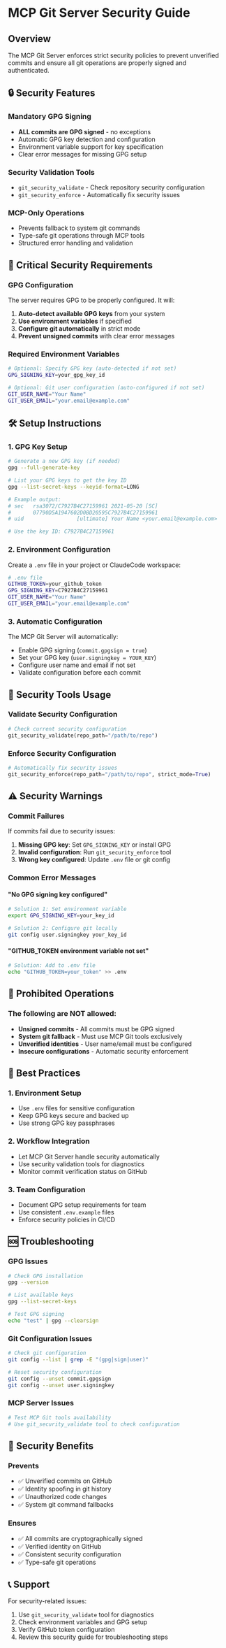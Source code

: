 # MCP Git Server Security Guide

## Overview

The MCP Git Server enforces strict security policies to prevent unverified commits and ensure all git operations are properly signed and authenticated.

## 🔒 Security Features

### Mandatory GPG Signing
- **ALL commits are GPG signed** - no exceptions
- Automatic GPG key detection and configuration
- Environment variable support for key specification
- Clear error messages for missing GPG setup

### Security Validation Tools
- `git_security_validate` - Check repository security configuration
- `git_security_enforce` - Automatically fix security issues

### MCP-Only Operations
- Prevents fallback to system git commands
- Type-safe git operations through MCP tools
- Structured error handling and validation

## 🚨 Critical Security Requirements

### GPG Configuration
The server requires GPG to be properly configured. It will:

1. **Auto-detect available GPG keys** from your system
2. **Use environment variables** if specified
3. **Configure git automatically** in strict mode
4. **Prevent unsigned commits** with clear error messages

### Required Environment Variables

```bash
# Optional: Specify GPG key (auto-detected if not set)
GPG_SIGNING_KEY=your_gpg_key_id

# Optional: Git user configuration (auto-configured if not set)
GIT_USER_NAME="Your Name"
GIT_USER_EMAIL="your.email@example.com"
```

## 🛠️ Setup Instructions

### 1. GPG Key Setup
```bash
# Generate a new GPG key (if needed)
gpg --full-generate-key

# List your GPG keys to get the key ID
gpg --list-secret-keys --keyid-format=LONG

# Example output:
# sec   rsa3072/C7927B4C27159961 2021-05-20 [SC]
#       07790D5A1947602D0BD20595C7927B4C27159961
# uid                 [ultimate] Your Name <your.email@example.com>

# Use the key ID: C7927B4C27159961
```

### 2. Environment Configuration
Create a `.env` file in your project or ClaudeCode workspace:

```bash
# .env file
GITHUB_TOKEN=your_github_token
GPG_SIGNING_KEY=C7927B4C27159961
GIT_USER_NAME="Your Name"
GIT_USER_EMAIL="your.email@example.com"
```

### 3. Automatic Configuration
The MCP Git Server will automatically:
- Enable GPG signing (`commit.gpgsign = true`)
- Set your GPG key (`user.signingkey = YOUR_KEY`)
- Configure user name and email if not set
- Validate configuration before each commit

## 🔧 Security Tools Usage

### Validate Security Configuration
```python
# Check current security configuration
git_security_validate(repo_path="/path/to/repo")
```

### Enforce Security Configuration  
```python
# Automatically fix security issues
git_security_enforce(repo_path="/path/to/repo", strict_mode=True)
```

## ⚠️ Security Warnings

### Commit Failures
If commits fail due to security issues:

1. **Missing GPG key**: Set `GPG_SIGNING_KEY` or install GPG
2. **Invalid configuration**: Run `git_security_enforce` tool
3. **Wrong key configured**: Update `.env` file or git config

### Common Error Messages

#### "No GPG signing key configured"
```bash
# Solution 1: Set environment variable
export GPG_SIGNING_KEY=your_key_id

# Solution 2: Configure git locally
git config user.signingkey your_key_id
```

#### "GITHUB_TOKEN environment variable not set"
```bash
# Solution: Add to .env file
echo "GITHUB_TOKEN=your_token" >> .env
```

## 🚫 Prohibited Operations

### The following are NOT allowed:
- **Unsigned commits** - All commits must be GPG signed
- **System git fallback** - Must use MCP Git tools exclusively  
- **Unverified identities** - User name/email must be configured
- **Insecure configurations** - Automatic security enforcement

## 🎯 Best Practices

### 1. Environment Setup
- Use `.env` files for sensitive configuration
- Keep GPG keys secure and backed up
- Use strong GPG key passphrases

### 2. Workflow Integration
- Let MCP Git Server handle security automatically
- Use security validation tools for diagnostics
- Monitor commit verification status on GitHub

### 3. Team Configuration
- Document GPG setup requirements for team
- Use consistent `.env.example` files
- Enforce security policies in CI/CD

## 🆘 Troubleshooting

### GPG Issues
```bash
# Check GPG installation
gpg --version

# List available keys
gpg --list-secret-keys

# Test GPG signing
echo "test" | gpg --clearsign
```

### Git Configuration Issues
```bash
# Check git configuration
git config --list | grep -E "(gpg|sign|user)"

# Reset security configuration
git config --unset commit.gpgsign
git config --unset user.signingkey
```

### MCP Server Issues
```bash
# Test MCP Git tools availability
# Use git_security_validate tool to check configuration
```

## 🔐 Security Benefits

### Prevents
- ✅ Unverified commits on GitHub
- ✅ Identity spoofing in git history
- ✅ Unauthorized code changes
- ✅ System git command fallbacks

### Ensures
- ✅ All commits are cryptographically signed
- ✅ Verified identity on GitHub
- ✅ Consistent security configuration
- ✅ Type-safe git operations

## 📞 Support

For security-related issues:
1. Use `git_security_validate` tool for diagnostics
2. Check environment variables and GPG setup
3. Verify GitHub token configuration
4. Review this security guide for troubleshooting steps